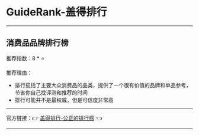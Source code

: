 # GuideRank-盖得排行

---

## 消费品品牌排行榜

推荐指数：8 * ⭐

推荐理由：

- 排行揽括了主要大众消费品的品类，提供了一个很有价值的品牌和单品参考，节省你自己找评测和推荐的时间
- 排行可能并不是最权威，但是可信度非常高

---

官方链接：👉 [盖得排行-公正的排行榜](
https://apps.apple.com/cn/app/%E7%9B%96%E5%BE%97%E6%8E%92%E8%A1%8C-%E5%85%AC%E6%AD%A3%E7%9A%84%E6%8E%92%E8%A1%8C%E6%A6%9C/id1129695874
) 👈


---
























